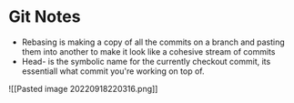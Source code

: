 # Git Notes

- Rebasing is making a copy of all the commits on a branch and pasting them into another to make it look like a cohesive stream of commits
- Head- is the symbolic name for the currently checkout commit, its essentiall what commit you're working on top of.



![[Pasted image 20220918220316.png]]